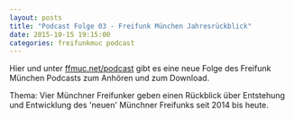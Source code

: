 ```yaml
---
layout: posts
title: "Podcast Folge 03 - Freifunk München Jahresrückblick"
date: 2015-10-15 19:15:00
categories: freifunkmuc podcast
---
```


Hier und unter [ffmuc.net/podcast][podcast] gibt es eine neue Folge des
Freifunk München Podcasts zum Anhören und zum Download.

Thema: Vier Münchner Freifunker geben einen Rückblick über Entstehung und Entwicklung des 'neuen' Münchner Freifunks seit 2014 bis heute.

<audio id="audio_ffmuc-003">
		<source src="https://ffmuc.net/podcast/audio/ffmuc-003.mp3" type="audio/mpeg"></source>
</audio>

<script>
		$('#audio_ffmuc-003').podlovewebplayer({
			title: 'FFMUC-003 Jahresrückblick 2014',
			subtitle: 'Was ist letztes Jahr alles passiert?',
			poster: 'https://ffmuc.net/assets/Ffmuc-logo-250.png',
			chapters: [  {"start":"00:00:00.0", "title": "Begrüssung"},  {"start":"00:01:39.000", "title": "Historie von Freifunk in München"},  {"start":"00:07:47.000", "title": "Entwicklung seit Anfang 2014"},  {"start":"00:20:26.000", "title": "erster Lasttest auf der Make Munich 2014"},  {"start":"00:24:49.600", "title": "Radiobeitrag auf Bayern 2"},  {"start":"00:26:37.000", "title": "Vereinsgründung"},  {"start":"00:28:38.500", "title": "Wachstum der Gruppe der Aktiven"},  {"start":"00:30:13.100", "title": "Das Wunder von Gauting"},  {"start":"00:32:12.700", "title": "Ende des Testbetriebs; Kanalwechsel"},  {"start":"00:35:18.600", "title": "500 Knoten im Netz"},  {"start":"00:35:51.400", "title": "Beteiligung der Knotenbetreiber an Entscheidungen"},  {"start":"00:38:02.700", "title": "700 Knoten und weiteres Wachstum"},  {"start":"00:38:39.700", "title": "Wachstumsschmerzen"},  {"start":"00:40:06.700", "title": "Hilfe für Flüchtlinge"},  {"start":"00:44:33.600", "title": "Teilnahme am Corso Leopold "},  {"start":"00:46:03.500", "title": "Segmentierung des Netzes"},  {"start":"00:48:50.500", "title": "1000 Knoten"},  {"start":"00:50:08.200", "title": "Ausblick ins nächste Jahr"},  ],
			chaptersVisible: true
		});
	</script>

[podcast]: https://ffmuc.net/podcast/
